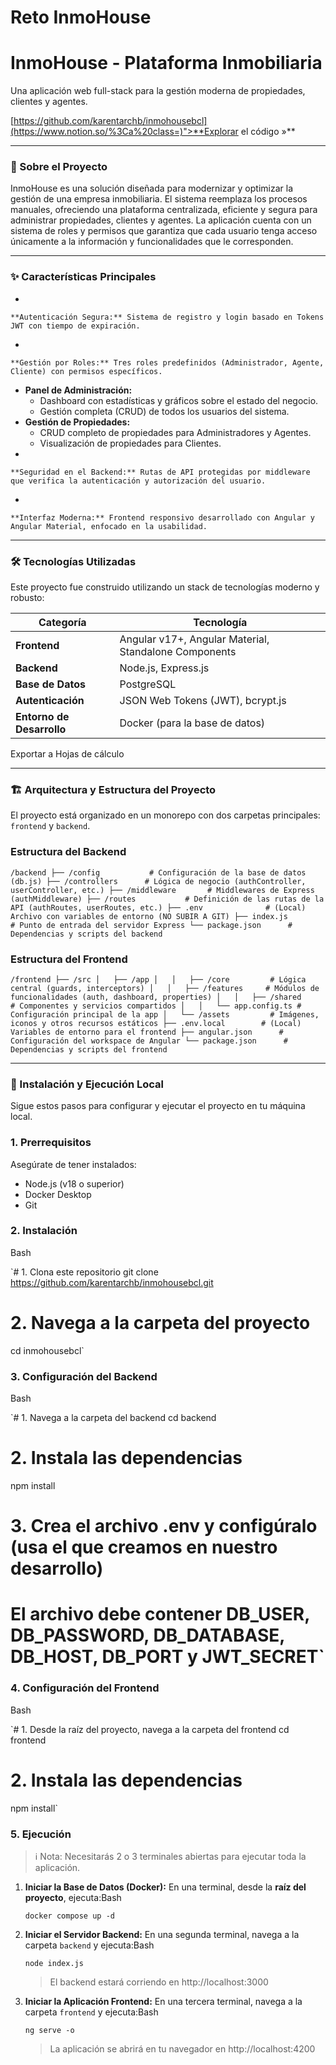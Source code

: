 # Reto InmoHouse

# InmoHouse - Plataforma Inmobiliaria

Una aplicación web full-stack para la gestión moderna de propiedades, clientes y agentes.

[https://github.com/karentarchb/inmohousebcl](https://www.notion.so/%3Ca%20class=)">**Explorar el código »**

---

### 📝 Sobre el Proyecto

InmoHouse es una solución diseñada para modernizar y optimizar la gestión de una empresa inmobiliaria. El sistema reemplaza los procesos manuales, ofreciendo una plataforma centralizada, eficiente y segura para administrar propiedades, clientes y agentes. La aplicación cuenta con un sistema de roles y permisos que garantiza que cada usuario tenga acceso únicamente a la información y funcionalidades que le corresponden.

---

### ✨ Características Principales

- 
    
    **Autenticación Segura:** Sistema de registro y login basado en Tokens JWT con tiempo de expiración.
    
- 
    
    **Gestión por Roles:** Tres roles predefinidos (Administrador, Agente, Cliente) con permisos específicos.
    
- **Panel de Administración:**
    - Dashboard con estadísticas y gráficos sobre el estado del negocio.
    - Gestión completa (CRUD) de todos los usuarios del sistema.
- **Gestión de Propiedades:**
    - CRUD completo de propiedades para Administradores y Agentes.
    - Visualización de propiedades para Clientes.
- 
    
    **Seguridad en el Backend:** Rutas de API protegidas por middleware que verifica la autenticación y autorización del usuario.
    
- 
    
    **Interfaz Moderna:** Frontend responsivo desarrollado con Angular y Angular Material, enfocado en la usabilidad.
    

---

### 🛠️ Tecnologías Utilizadas

Este proyecto fue construido utilizando un stack de tecnologías moderno y robusto:

| Categoría | Tecnología |
| --- | --- |
| **Frontend** | Angular v17+, Angular Material, Standalone Components |
| **Backend** | Node.js, Express.js |
| **Base de Datos** | PostgreSQL |
| **Autenticación** | JSON Web Tokens (JWT), bcrypt.js |
| **Entorno de Desarrollo** | Docker (para la base de datos) |

Exportar a Hojas de cálculo

---

### 🏗️ Arquitectura y Estructura del Proyecto

El proyecto está organizado en un monorepo con dos carpetas principales: `frontend` y `backend`.

### Estructura del Backend

`/backend
├── /config           # Configuración de la base de datos (db.js)
├── /controllers      # Lógica de negocio (authController, userController, etc.)
├── /middleware       # Middlewares de Express (authMiddleware)
├── /routes           # Definición de las rutas de la API (authRoutes, userRoutes, etc.)
├── .env              # (Local) Archivo con variables de entorno (NO SUBIR A GIT)
├── index.js          # Punto de entrada del servidor Express
└── package.json      # Dependencias y scripts del backend`

### Estructura del Frontend

`/frontend
├── /src
│   ├── /app
│   │   ├── /core         # Lógica central (guards, interceptors)
│   │   ├── /features     # Módulos de funcionalidades (auth, dashboard, properties)
│   │   ├── /shared       # Componentes y servicios compartidos
│   │   └── app.config.ts # Configuración principal de la app
│   └── /assets         # Imágenes, iconos y otros recursos estáticos
├── .env.local        # (Local) Variables de entorno para el frontend
├── angular.json      # Configuración del workspace de Angular
└── package.json      # Dependencias y scripts del frontend`

---

### 🚀 Instalación y Ejecución Local

Sigue estos pasos para configurar y ejecutar el proyecto en tu máquina local.

### **1. Prerrequisitos**

Asegúrate de tener instalados:

- Node.js (v18 o superior)
- Docker Desktop
- Git

### **2. Instalación**

Bash

`# 1. Clona este repositorio
git clone https://github.com/karentarchb/inmohousebcl.git

# 2. Navega a la carpeta del proyecto
cd inmohousebcl`

### **3. Configuración del Backend**

Bash

`# 1. Navega a la carpeta del backend
cd backend

# 2. Instala las dependencias
npm install

# 3. Crea el archivo .env y configúralo (usa el que creamos en nuestro desarrollo)
# El archivo debe contener DB_USER, DB_PASSWORD, DB_DATABASE, DB_HOST, DB_PORT y JWT_SECRET`

### **4. Configuración del Frontend**

Bash

`# 1. Desde la raíz del proyecto, navega a la carpeta del frontend
cd frontend

# 2. Instala las dependencias
npm install`

### **5. Ejecución**

> ℹ️ Nota: Necesitarás 2 o 3 terminales abiertas para ejecutar toda la aplicación.
> 
1. **Iniciar la Base de Datos (Docker):**
En una terminal, desde la **raíz del proyecto**, ejecuta:Bash
    
    `docker compose up -d`
    
2. **Iniciar el Servidor Backend:**
En una segunda terminal, navega a la carpeta `backend` y ejecuta:Bash
    
    `node index.js`
    
    > El backend estará corriendo en http://localhost:3000
    > 
3. **Iniciar la Aplicación Frontend:**
En una tercera terminal, navega a la carpeta `frontend` y ejecuta:Bash
    
    `ng serve -o`
    
    > La aplicación se abrirá en tu navegador en http://localhost:4200
    >
